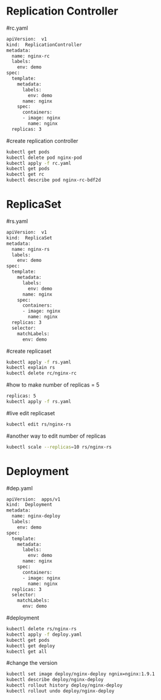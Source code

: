 # Replication Controller
#rc.yaml
```sh
apiVersion:  v1
kind:  ReplicationController
metadata:
  name: nginx-rc
  labels:
    env: demo
spec:
  template:
    metadata:
      labels:
        env: demo
      name: nginx
    spec:
      containers: 
      - image: nginx
        name: nginx
  replicas: 3
```
#create replication controller
```sh
kubectl get pods
kubectl delete pod nginx-pod
kubectl apply -f rc.yaml
kubectl get pods
kubectl get rc
kubectl describe pod nginx-rc-bdf2d
```

# ReplicaSet
#rs.yaml
```sh
apiVersion:  v1
kind:  ReplicaSet
metadata:
  name: nginx-rs
  labels:
    env: demo
spec:
  template:
    metadata:
      labels:
        env: demo
      name: nginx
    spec:
      containers: 
      - image: nginx
        name: nginx
  replicas: 3
  selector:
    matchLabels:
      env: demo
```
#create replicaset
```sh
kubectl apply -f rs.yaml
kubectl explain rs
kubectl delete rc/nginx-rc
```

#how to make number of replicas = 5
```sh
replicas: 5
kubectl apply -f rs.yaml
```

#live edit replicaset
```sh
kubectl edit rs/nginx-rs
```

#another way to edit number of replicas
```sh
kubectl scale --replicas=10 rs/nginx-rs
```

# Deployment

#dep.yaml
```sh
apiVersion:  apps/v1
kind:  Deployment
metadata:
  name: nginx-deploy
  labels:
    env: demo
spec:
  template:
    metadata:
      labels:
        env: demo
      name: nginx
    spec:
      containers: 
      - image: nginx
        name: nginx
  replicas: 3
  selector:
    matchLabels:
      env: demo
```

#deployment
```sh
kubectl delete rs/nginx-rs
kubectl apply -f deploy.yaml
kubectl get pods
kubectl get deploy
kubectl get all
```

#change the version
```sh
kubectl set image deploy/nginx-deploy ngnix=nginx:1.9.1
kubectl describe deploy/nginx-deploy
kubectl rollout history deploy/nginx-deploy
kubectl rollout undo deploy/nginx-deploy
```

